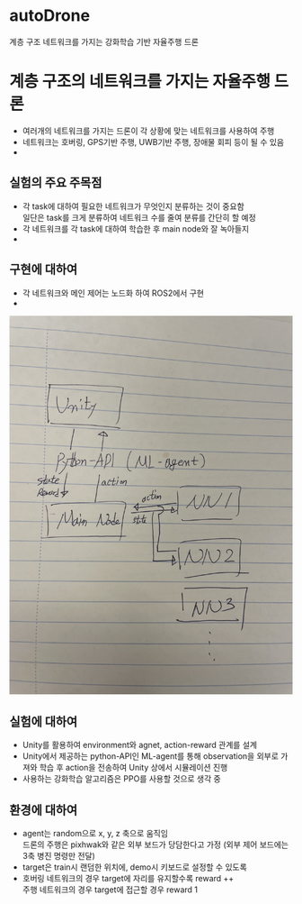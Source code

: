 # autoDrone
계층 구조 네트워크를 가지는 강화학습 기반 자율주행 드론

# 계층 구조의 네트워크를 가지는 자율주행 드론

- 여러개의 네트워크를 가지는 드론이 각 상황에 맞는 네트워크를 사용하여 주행
- 네트워크는 호버링, GPS기반 주행, UWB기반 주행, 장애물 회피 등이 될 수 있음
- 

## 실험의 주요 주목점

- 각 task에 대하여 필요한 네트워크가 무엇인지 분류하는 것이 중요함  
일단은 task를 크게 분류하여 네트워크 수를 줄여 분류를 간단히 할 예정
- 각 네트워크를 각 task에 대하여 학습한 후 main node와 잘 녹아들지
- 

## 구현에 대하여

- 각 네트워크와 메인 제어는 노드화 하여 ROS2에서 구현
- 
![img](./diagram.JPG)


## 실험에 대하여

- Unity를 활용하여 environment와 agnet, action-reward 관계를 설계
- Unity에서 제공하는 python-API인 ML-agent를 통해 observation을 외부로 가져와 학습 후 action을 전송하여 Unity 상에서 시뮬레이션 진행
- 사용하는 강화학습 알고리즘은 PPO를 사용할 것으로 생각 중

## 환경에 대하여

- agent는 random으로 x, y, z 축으로 움직임  
드론의 주행은 pixhwak와 같은 외부 보드가 당담한다고 가정 (외부 제어 보드에는 3축 병진 명령만 전달)
- target은 train시 랜덤한 위치에, demo시 키보드로 설정할 수 있도록
- 호버링 네트워크의 경우 target에 자리를 유지할수록 reward ++  
주행 네트워크의 경우 target에 접근할 경우 reward 1




